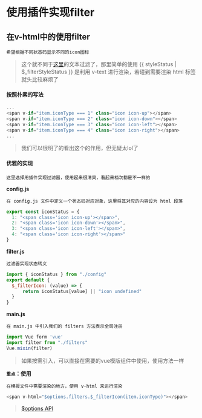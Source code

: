 # 使用插件实现filter

## 在v-html中的使用filter

	希望根据不同状态码显示不同的icon图标

> 这个就不同于[这里](知识笔记/大前端/Vue/Vue插件制作.md)的文本过滤了，那里简单的使用 {{ styleStatus | $_filterStyleStatus }} 是利用 v-text 进行渲染，若碰到需要渲染 html 标签就头比较麻烦了

#### 按照朴素的写法

```js
...
<span v-if="item.iconType === 1" class="icon icon-up"></span>
<span v-if="item.iconType === 2" class="icon icon-down"></span>
<span v-if="item.iconType === 3" class="icon icon-left"></span>
<span v-if="item.iconType === 4" class="icon icon-right"></span>
...
```

> 我们可以很明了的看出这个的作用，但无疑太lol了

#### 优雅的实现

	这里选择用插件实现过滤器，使用起来很清爽，看起来档次都是不一样的

**config.js**

	在 config.js 文件中定义一个状态码对应对象，这里将其对应的内容设为 html 段落

```js
export const iconStatus = {
  1: "<span class='icon icon-up'></span>",
  2: "<span class='icon icon-down'></span>",
  3: "<span class='icon icon-left'></span>",
  4: "<span class='icon icon-right'></span>"
}
```

**filter.js**

	过滤器实现状态转义

```js
import { iconStatus } from "./config"
export default {
  $_filterIcon: (value) => {
      return iconStatus[value] || "icon undefined"
  }
}
```


**main.js**

	在 main.js 中引入我们的 filters 方法表示全局注册

```js
import Vue form 'vue'
import filter from "./filters"
Vue.mixin(filter)
```

> 如果按需引入，可以直接在需要的vue模版组件中使用，使用方法一样

**`重点`：使用**

	在模板文件中需要渲染的地方，使用 v-html 来进行渲染

```js
<span v-html="$options.filters.$_filterIcon(item.iconType)"></span>
```

> [$options API](https://cn.vuejs.org/v2/api/#vm-options)
